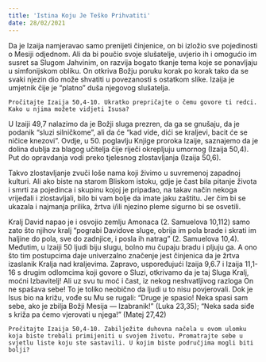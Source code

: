 ```yaml
---
title: 'Istina Koju Je Teško Prihvatiti'
date: 28/02/2021
---
```


Da je Izaija namjeravao samo prenijeti činjenice, on bi izložio sve pojedinosti o Mesiji odjednom. Ali da bi poučio svoje slušatelje, uvjerio ih i omogućio im susret sa Slugom Jahvinim, on razvija bogato tkanje tema koje se ponavljaju u simfonijskom obliku. On otkriva Božju poruku korak po korak tako da se svaki njezin dio može shvatiti u povezanosti s ostatkom slike. Izaija je umjetnik čije je “platno” duša njegovog slušatelja.

`Pročitajte Izaija 50,4-10. Ukratko prepričajte o čemu govore ti redci. Kako u njima možete vidjeti Isusa?`

U Izaiji 49,7 nalazimo da je Božji sluga prezren, da ga se gnušaju, da je podanik “sluzi silničkome”, ali da će “kad vide, dići se kraljevi, bacit će se ničice knezovi”. Ovdje, u 50. poglavlju Knjige proroka Izaije, saznajemo da je dolina dublja za blagog učitelja čije riječi okrepljuju umornog (Izaija 50,4). Put do opravdanja vodi preko tjelesnog zlostavljanja (Izaija 50,6).

Takvo zlostavljanje zvuči loše nama koji živimo u suvremenoj zapadnoj kulturi. Ali ako biste na starom Bliskom istoku, gdje je čast bila pitanje života i smrti za pojedinca i skupinu kojoj je pripadao, na takav način nekoga vrijeđali i zlostavljali, bilo bi vam bolje da imate jaku zaštitu. Jer čim bi se ukazala i najmanja prilika, žrtva i/ili njezino pleme sigurno bi se osvetili.

Kralj David napao je i osvojio zemlju Amonaca (2. Samuelova 10,112) samo zato što njihov kralj “pograbi Davidove sluge, obrija im pola brade i skrati im haljine do pola, sve do zadnjice, i posla ih natrag” (2. Samuelova 10,4). Međutim, u Izaiji 50 ljudi biju slugu, bolno mu čupaju bradu i pljuju ga. A ono što tim postupcima daje univerzalno značenje jest činjenica da je žrtva izaslanik Kralja nad kraljevima. Zapravo, uspoređujući Izaija 9,6.7 i Izaija 11,1-16 s drugim odlomcima koji govore o Sluzi, otkrivamo da je taj Sluga Kralj, moćni Izbavitelj! Ali uz svu tu moć i čast, iz nekog neshvatljivog razloga On ne spašava sebe! To je toliko neobično da ljudi u to nisu povjerovali. Dok je Isus bio na križu, vođe su Mu se rugali: “Druge je spasio! Neka spasi sam sebe, ako je zbilja Božji Mesija — Izabranik!” (Luka 23,35); “Neka sada siđe s križa pa ćemo vjerovati u njega!” (Matej 27,42)

`Pročitajte Izaija 50,4-10. Zabilježite duhovna načela u ovom ulomku koja biste trebali primijeniti u svojem životu. Promatrajte sebe u svjetlu liste koju ste sastavili. U kojim biste područjima mogli biti bolji?`